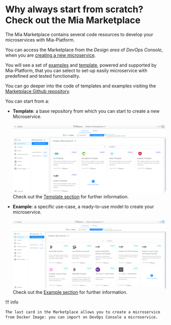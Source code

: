 # Why always start from scratch? Check out the Mia Marketplace

The Mia Marketplace contains several code resources to develop your microservices with Mia-Platform.

You can access the Marketplace from the *Design area* of *DevOps Console*, when you are [creating a new microservice](/../development_suite/api-console/api-design/plugin_baas_4/).

You will see a set of [examples](./examples/overview-examples.md) and [template](./templates/overview-templates.md), powered and supported by Mia-Platform, that you can select to set-up easily microservice with predefined and tested functionality.

You can go deeper into the code of templates and examples visiting the [Marketplace Github repository](https://github.com/mia-platform-marketplace).

You can start from a:

* **Template**: a base repository from which you can start to create a new Microservice.   
<br>![new-templates](./img/new-templates.png)
Check out the [Template section](./templates/overview-templates.md) for further information.

* **Example**: a specific use-case, a ready-to-use model to create your microservice.     
<br>![new-examples](img/new-examples.png)
Check out the [Example section](./examples/overview-examples.md) for further information.

!!! info

    The last card in the Marketplace allows you to create a microservice from Docker Image: you can import on DevOps Console a microservice.